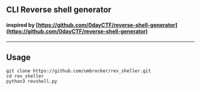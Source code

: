 ## CLI Reverse shell generator
#### inspired by [https://github.com/0dayCTF/reverse-shell-generator](https://github.com/0dayCTF/reverse-shell-generator)
---
## Usage
```shell
git clone https://github.com/umbrocker/rev_sheller.git
cd rev_sheller
python3 revshell.py
```
